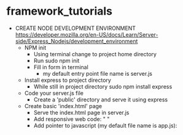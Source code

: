 # framework_tutorials
* CREATE NODE DEVELOPMENT ENVIRONMENT
https://developer.mozilla.org/en-US/docs/Learn/Server-side/Express_Nodejs/development_environment
    * NPM init
        * Using terminal change to project home directory
        * Run sudo npm init
        * Fill in form in terminal
            * my default entry point file name is server.js
    * Install express to project directory
        * While still in project directory sudo npm install express
    * Code your server.js file
        * Create a 'public' directory and serve it using express
    * Create basic 'index.html' page
        * Serve the index.html page in server.js
        * Add responsive web code: "<!-- For Responsive Web Design On Different Devices -->
        <meta name="viewport" content="width=device-width, initial-scale=1.0">"
        * Add pointer to javascript (my default file name is app.js): <script src="app.js"></script>
    
